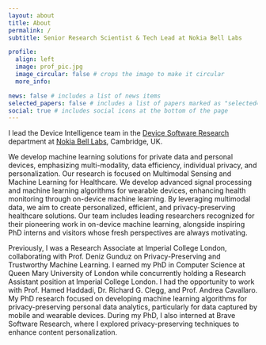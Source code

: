 ```yaml
---
layout: about
title: About
permalink: /
subtitle: Senior Research Scientist & Tech Lead at Nokia Bell Labs

profile:
  align: left
  image: prof_pic.jpg
  image_circular: false # crops the image to make it circular
  more_info: 

news: false # includes a list of news items
selected_papers: false # includes a list of papers marked as "selected={true}"
social: true # includes social icons at the bottom of the page
---
```

I lead the Device Intelligence team in the 
<a href='https://www.bell-labs.com/research-innovation/projects-and-initiatives/software-and-data-systems-research/device-software/'> Device Software Research </a> department
at 
<a href='https://www.bell-labs.com/about/researcher-profiles/mohammad-malekzadeh/'>Nokia Bell Labs</a>, Cambridge, UK.

We develop machine learning solutions for private data and personal devices, emphasizing multi-modality, data efficiency, individual privacy, and personalization. Our research is focused on Multimodal Sensing and Machine Learning for Healthcare. We develop advanced signal processing and machine learning algorithms for wearable devices, enhancing health monitoring through on-device machine learning. By leveraging multimodal data, we aim to create personalized, efficient, and privacy-preserving healthcare solutions. Our team includes leading researchers recognized for their pioneering work in on-device machine learning, alongside inspiring PhD interns and visitors whose fresh perspectives are always motivating. 

Previously, I was a Research Associate at Imperial College London, collaborating with Prof. Deniz Gunduz on Privacy-Preserving and Trustworthy Machine Learning. I earned my PhD in Computer Science at Queen Mary University of London while concurrently holding a Research Assistant position at Imperial College London. I had the opportunity to work with Prof. Hamed Haddadi, Dr. Richard G. Clegg, and Prof. Andrea Cavallaro. My PhD research focused on developing machine learning algorithms for privacy-preserving personal data analytics, particularly for data captured by mobile and wearable devices. During my PhD, I also interned at Brave Software Research, where I explored privacy-preserving techniques to enhance content personalization.

<!-- <b> [Job Opportunity] </b> Our team in Nokia Bell Labs Cambridge is working on an exciting project focused on health monitoring through wearables and personal devices (see the slides of my recent talk <a href='/assets/pdf/Mo_Imperial_Nov8_2024.pdf'> here </a>). We are looking for candidates who are passionate about healthcare and machine learning research and are excited to develop innovative, practical applications. If this interests you, please send me your CV! -->